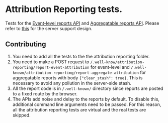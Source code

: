 # Attribution Reporting tests.

Tests for the
[Event-level reports API](https://github.com/WICG/conversion-measurement-api/blob/main/EVENT.md)
and
[Aggregatable reports API](https://github.com/WICG/conversion-measurement-api/blob/main/AGGREGATE.md).
Please refer to
[this](https://docs.google.com/document/d/1Knot4w5JJZEdGCfjO9gwafbli0J6FIaVhAKy0ZxfZzs/edit?resourcekey=0--2ILmhGk95CvpM4lqq8J3Q#heading=h.lldt5vlxjhnx)
for the server support design.

## Contributing

1.  You need to add all the tests to the the attribution reporting folder.
2.  You need to make a POST request to
    `/.well-know/attribution-reporting/report-event-attribution` for event-level
    and `/.well-known/attribution-reporting/report-aggregate-attribution` for
    aggregatable reports with body `{"clear_stash": true}`. This is necessary to
    avoid any pollution in the server-side stash.
3.  All the report code is in `/.well-known/` directory since reports are posted
    to a fixed route by the browser.
4.  The APIs add noise and delay to the reports by default. To disable this,
    additional command line arguments need to be passed. For this reason, all
    the attribution reporting tests are virtual and the real tests are skipped.

